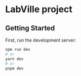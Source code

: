 # LabVille project

## Getting Started

First, run the development server:

```bash
npm run dev
# or
yarn dev
# or
pnpm dev
```
